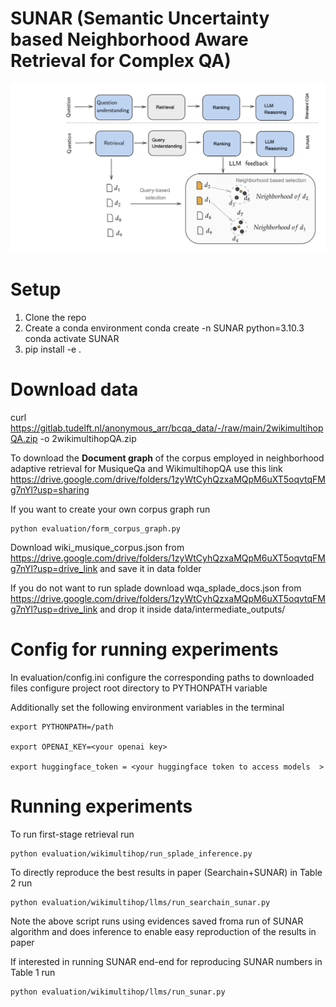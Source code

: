 
# SUNAR (Semantic Uncertainty based Neighborhood Aware Retrieval for Complex QA)
<p align="center">
  <img src="Screenshot 2024-10-17 at 6.06.46 PM.png" />
</p>


# Setup
1) Clone the repo <br />
2) Create a conda environment conda create -n SUNAR python=3.10.3  <br />
conda activate SUNAR
3) pip install -e .<br />

# Download data
curl https://gitlab.tudelft.nl/anonymous_arr/bcqa_data/-/raw/main/2wikimultihopQA.zip -o 2wikimultihopQA.zip

To download the <b> Document graph</b> of the corpus employed in neighborhood adaptive retrieval for MusiqueQa and WikimultihopQA use this link https://drive.google.com/drive/folders/1zyWtCyhQzxaMQpM6uXT5oqvtqFMg7nYl?usp=sharing 

If you want to create your own corpus graph run 
```
python evaluation/form_corpus_graph.py
```

Download wiki_musique_corpus.json from https://drive.google.com/drive/folders/1zyWtCyhQzxaMQpM6uXT5oqvtqFMg7nYl?usp=drive_link and save it in data folder


If you do not want to run splade download wqa_splade_docs.json from https://drive.google.com/drive/folders/1zyWtCyhQzxaMQpM6uXT5oqvtqFMg7nYl?usp=drive_link  and drop it inside data/intermediate_outputs/ 

# Config for running experiments
In evaluation/config.ini configure the corresponding paths to downloaded files
configure project root directory to PYTHONPATH variable

Additionally set the following environment variables in the terminal
```
export PYTHONPATH=/path

export OPENAI_KEY=<your openai key>

export huggingface_token = <your huggingface token to access models  >
```

# Running experiments
To run first-stage retrieval run
```
python evaluation/wikimultihop/run_splade_inference.py
```

To directly reproduce the best results in paper (Searchain+SUNAR) in Table 2 run

```
python evaluation/wikimultihop/llms/run_searchain_sunar.py
```
Note the above script runs using evidences saved froma  run of SUNAR algorithm and does inference to enable easy reproduction of the results in paper

If interested in running SUNAR end-end for reproducing SUNAR numbers in Table 1 run 

```
python evaluation/wikimultihop/llms/run_sunar.py
```
